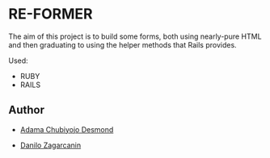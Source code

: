 # RE-FORMER

The aim of this project is to build some forms, both using nearly-pure HTML and then graduating to using the helper methods that Rails provides.



Used:
 * RUBY
 * RAILS
 
 
 
 
## Author

* [Adama Chubiyojo Desmond](https://github.com/kobiyoyo)

* [Danilo Zagarcanin ](https://github.com/danilozag1992)

